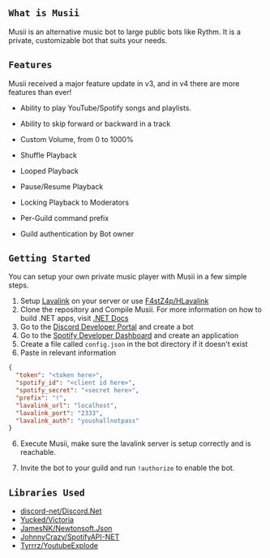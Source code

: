 ## `What is Musii`

Musii is an alternative music bot to large public bots like Rythm. It is a private, customizable bot that suits your needs. 

## `Features`

Musii received a major feature update in v3, and in v4 there are more features than ever!

- Ability to play YouTube/Spotify songs and playlists.

- Ability to skip forward or backward in a track

- Custom Volume, from 0 to 1000%

- Shuffle Playback

- Looped Playback

- Pause/Resume Playback

- Locking Playback to Moderators

- Per-Guild command prefix

- Guild authentication by Bot owner

  

## `Getting Started`

You can setup your own private music player with Musii in a few simple steps.

1. Setup [Lavalink](https://github.com/Frederikam/Lavalink) on your server or use [F4stZ4p/HLavalink](https://github.com/F4stZ4p/HLavalink)
2. Clone the repository and Compile Musii. For more information on how to build .NET apps, visit [.NET Docs](https://docs.microsoft.com/en-us/dotnet/fundamentals/)
3. Go to the [Discord Developer Portal](https://discord.com/developers/applications) and create a bot
4. Go to the [Spotify Developer Dashboard](https://developer.spotify.com/dashboard/) and create an application
5. Create a file called `config.json` in the bot directory if it doesn't exist
6. Paste in relevant information

```json
{
  "token": "<token here>",
  "spotify_id": "<client id here>",
  "spotify_secret": "<secret here>",
  "prefix": "!",
  "lavalink_url": "localhost",
  "lavalink_port": "2333",
  "lavalink_auth": "youshallnotpass"
}
```

6. Execute Musii, make sure the lavalink server is setup correctly and is reachable.

7. Invite the bot to your guild and run `!authorize` to enable the bot.

   

## `Libraries Used`

* [discord-net/Discord.Net](https://github.com/discord-net/Discord.Net)
* [Yucked/Victoria](https://github.com/Yucked/Victoria)
* [JamesNK/Newtonsoft.Json](https://github.com/JamesNK/Newtonsoft.Json)
* [JohnnyCrazy/SpotifyAPI-NET](https://github.com/JohnnyCrazy/SpotifyAPI-NET/)
* [Tyrrrz/YoutubeExplode](https://github.com/Tyrrrz/YoutubeExplode)

